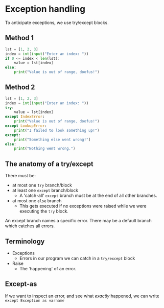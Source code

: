 # Exception handling

To anticipate exceptions,
we use try/except blocks.

## Method 1

```python
lst = [1, 2, 3]
index = int(input("Enter an index: "))
if 0 <= index < len(lst):
    value = lst[index]
else:
    print("Value is out of range, doofus!")
```

## Method 2

```python
lst = [1, 2, 3]
index = int(input("Enter an index: "))
try:
    value = lst[index]
except IndexError:
    print("Value is out of range, doofus!")
except LookupError:
    print("I failed to look something up!")
except:
    print("Something else went wrong!")
else:
    print("Nothing went wrong.")
```

## The anatomy of a try/except

There must be:
* at most one `try` branch/block
* at least one `except` branch/block
    - A 'catch-all' `except` branch must be at the end
      of all other branches.
* at most one `else` branch
    - This gets executed if no exceptions were raised
      while we were executing the `try` block.

An except branch names a specific error.
There may be a default branch which catches all errors.

## Terminology

* Exceptions
    - Errors in our program we can catch
      in a `try/except` block
* Raise
    - The 'happening' of an error.


## Except-as

If we want to inspect an error,
and see what *exactly* happened,
we can write `except Exception as varname`



